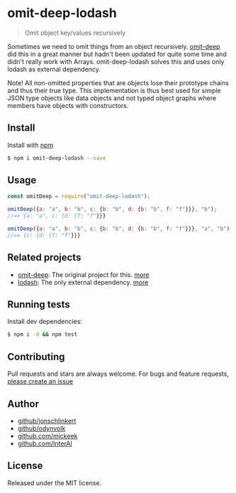 # omit-deep-lodash
> Omit object key/values recursively

Sometimes we need to omit things from an object recursively. [omit-deep](https://github.com/jonschlinkert/omit-deep) did this
in a great manner but hadn't been updated for quite some time and didn't really work with Arrays. omit-deep-lodash solves
this and uses only lodash as external dependency.

Note! All non-omitted properties that are objects lose their prototype chains and thus their true type. This implementation 
is thus best used for simple JSON type objects like data objects and not typed object graphs where members have objects 
with constructors.

## Install

Install with [npm](https://www.npmjs.com/)

```sh
$ npm i omit-deep-lodash --save
```

## Usage

```js
const omitDeep = require("omit-deep-lodash");

omitDeep({a: "a", b: "b", c: {b: "b", d: {b: "b", f: "f"}}}, "b");
//=> {a: "a", c: {d: {f: "f"}}}

omitDeep({a: "a", b: "b", c: {b: "b", d: {b: "b", f: "f"}}}, "a", "b");
//=> {c: {d: {f: "f"}}}
```

## Related projects

* [omit-deep](https://github.com/jonschlinkert/omit-deep): The original project for this. [more](https://github.com/jonschlinkert/omit-deep)
* [lodash](https://github.com/lodash/lodash): The only external dependency. [more](https://github.com/lodash/lodash)

## Running tests

Install dev dependencies:

```sh
$ npm i -d && npm test
```

## Contributing

Pull requests and stars are always welcome. For bugs and feature requests, [please create an issue](https://github.com/odynvolk/omit-deep-lodash/issues/new)

## Author

+ [github/jonschlinkert](https://github.com/jonschlinkert)
+ [github/odynvolk](https://github.com/odynvolk)
+ [github.com/mickeek](https://github.com/mickeek)
+ [github.com/InterAl](https://github.com/InterAl)

## License

Released under the MIT license.
